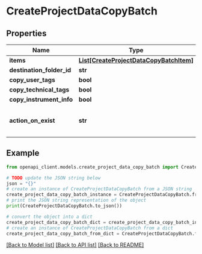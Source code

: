 # CreateProjectDataCopyBatch


## Properties

Name | Type | Description | Notes
------------ | ------------- | ------------- | -------------
**items** | [**List[CreateProjectDataCopyBatchItem]**](CreateProjectDataCopyBatchItem.md) |  | 
**destination_folder_id** | **str** |  | [optional] 
**copy_user_tags** | **bool** |  | 
**copy_technical_tags** | **bool** |  | 
**copy_instrument_info** | **bool** |  | 
**action_on_exist** | **str** | only applicable on files, not on folders | 

## Example

```python
from openapi_client.models.create_project_data_copy_batch import CreateProjectDataCopyBatch

# TODO update the JSON string below
json = "{}"
# create an instance of CreateProjectDataCopyBatch from a JSON string
create_project_data_copy_batch_instance = CreateProjectDataCopyBatch.from_json(json)
# print the JSON string representation of the object
print(CreateProjectDataCopyBatch.to_json())

# convert the object into a dict
create_project_data_copy_batch_dict = create_project_data_copy_batch_instance.to_dict()
# create an instance of CreateProjectDataCopyBatch from a dict
create_project_data_copy_batch_from_dict = CreateProjectDataCopyBatch.from_dict(create_project_data_copy_batch_dict)
```
[[Back to Model list]](../README.md#documentation-for-models) [[Back to API list]](../README.md#documentation-for-api-endpoints) [[Back to README]](../README.md)


